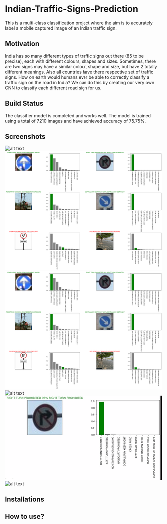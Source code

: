# Indian-Traffic-Signs-Prediction
This is a multi-class classification project where the aim is to accurately label a mobile captured image of an Indian traffic sign.

## Motivation
India has so many different types of traffic signs out there (85 to be precise), each with different colours, shapes and sizes. Sometimes, there are two signs may have a similar colour, shape and size, but have 2 totally different meanings. Also all countries have there respective set of traffic signs. How on earth would humans ever be able to correctly classify a traffic sign on the road in India? We can do this by creating our very own CNN to classify each different road sign for us.

## Build Status
The classifier model is completed and works well. The model is trained using a total of 7210 images and have achieved accuracy of 75.75%.  

## Screenshots

![alt text](https://github.com/sarang-iitb/Indian-Traffic-Signs-Prediction/blob/main/output_gif.gif?raw=true)
![alt text](https://github.com/sarang-iitb/Indian-Traffic-Signs-Prediction/blob/main/pr_pro.png?raw=true)
![alt text](https://github.com/sarang-iitb/Indian-Traffic-Signs-Prediction/blob/main/predd.png?raw=true)
![alt text](https://github.com/sarang-iitb/Indian-Traffic-Signs-Prediction/blob/main/predd3.png?raw=true)
![alt text](https://github.com/sarang-iitb/Indian-Traffic-Signs-Prediction/blob/main/prediction_probability_gif.gif?raw=true)
![alt text](https://github.com/sarang-iitb/Indian-Traffic-Signs-Prediction/blob/main/tr_out.png?raw=true)


## Installations

## How to use?

## 
